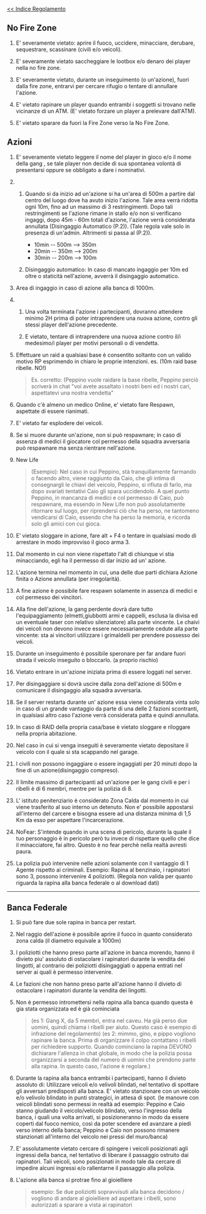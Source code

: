 [<< Indice Regolamento](regolamento.md)

## No Fire Zone

1)  E' severamente vietato: aprire il fuoco, uccidere, minacciare, derubare, sequestrare, scassinare (civili e/o veicoli).

2)  E’ severamente vietato saccheggiare le lootbox e/o denaro dei player nella no fire zone.

3)  E' severamente vietato, durante un inseguimento (o un'azione), fuori dalla fire zone, entrarvi per cercare rifugio o tentare di annullare l'azione.

4)  E' vietato rapinare un player quando entrambi i soggetti si trovano nelle vicinanze di un ATM. (E' vietato forzare un player a prelevare dall'ATM).

5)  E' vietato sparare da fuori la Fire Zone verso la No Fire Zone.
   
## Azioni

1)  E' severamente vietato leggere il nome del player in gioco e/o il nome della gang , se tale player non decide di sua spontanea volontà di presentarsi oppure se obbligato a dare i nominativi.

2)  1) Quando si da inizio ad un'azione si ha un'area di 500m a partire dal centro   del luogo dove ha avuto inizio l'azione. Tale area
    verrà ridotta ogni 10m, fino ad un massimo di 3 restringimenti. Dopo tali restringimenti se l'azione rimane in stallo e/o non 
    si verificano ingaggi, dopo 45m - 60m totali d'azione, l'azione verrà considerata annullata (Disingaggio Automatico (P.2)). (Tale regola vale solo in presenza di un'admin. Altrimenti si passa al (P.2)).
        - 10min -- 500m --> 350m
        - 20min -- 350m --> 200m
        - 30min -- 200m --> 100m

    2) Disingaggio automatico:
    In caso di mancato ingaggio per 10m ed oltre o staticità nell'azione, avverrà il disingaggio automatico.

3)  Area di ingaggio in caso di azione alla banca di 1000m.

4) 1) Una volta terminata l'azione i partecipanti, dovranno attendere minimo 2H prima di poter intraprendere una nuova azione, contro gli stessi player dell'azione precedente.

   2) E vietato, tentare di intraprendere una nuova azione contro il/i medesimo/i player per motivi personali o di vendetta.

5)  Effettuare un raid a qualsiasi base è consentito soltanto con un valido motivo RP esprimendo in chiaro le proprie intenzioni. es. (10m raid base ribelle. NO!)
    > Es. corretto: (Peppino vuole raidare la base ribelle, Peppino perciò scriverà in chat "voi avete assaltato i nostri beni ed i nostri cari, aspettatevi una nostra vendetta"

6)  Quando c'è almeno un medico Online, e' vietato fare Respawn, aspettate di essere rianimati.

7)  E' vietato far esplodere dei veicoli.

8)  Se si muore durante un'azione, non si può respawnare; in caso di assenza di medici il giocatore col permesso della squadra avversaria può respawnare ma senza rientrare nell'azione.

9)  New Life 
    > (Esempio): Nel caso in cui Peppino, stà tranquillamente farmando o facendo altro, viene raggiunto da Caio, che gli intima di consegnargli le chiavi del veicolo, Peppino, si rifiuta di farlo, ma dopo svariati tentativi Caio gli spara uccidendolo. A quel punto Peppino, in mancanza di medici e col permesso di Caio, può respawnare, ma essendo in New Life non può assolutamente ritornare sul luogo, per riprendersi ciò che ha perso, ne tantomeno vendicarsi di Caio, essendo che ha perso la memoria, e ricorda solo gli amici con cui gioca.
   
10) E’ vietato sloggare in azione, fare alt + F4 o tentare in qualsiasi modo di arrestare in modo improvviso il gioco arma 3.

11) Dal momento in cui non viene rispettato l'alt di chiunque vi stia minacciando, egli ha il permesso di dar inizio ad un' azione.

12) L'azione termina nel momento in cui, una delle due parti dichiara Azione finita o Azione annullata (per irregolarità).

13) A fine azione è possibile fare respawn solamente in assenza di medici e col permesso dei vincitori.

14) Alla fine dell'azione, la gang perdente dovrà dare tutto l'equipaggiamento (elmetti,giubbotti armi e cappelli, esclusa la divisa ed un eventuale taser con relativo silenziatore) alla parte vincente. 
    Le chaivi dei veicoli non devono invece essere necessariamente cedute alla parte vincente: sta ai vincitori utilizzare i grimaldelli per prendere possesso dei veicoli.

15) Durante un inseguimento è possibile speronare per far andare fuori strada il veicolo inseguito o bloccarlo. (a proprio rischio)

16) Vietato entrare in un'azione iniziata prima di essere loggati nel server.

17) Per disingaggiare si dovrà uscire dalla zona dell'azione di 500m e comunicare il disingaggio alla squadra avversaria.

18) Se il server restarta durante un' azione essa viene considerata vinta solo in caso di un grande vantaggio da parte di una delle 2 fazioni scontranti, 
    in qualsiasi altro caso l'azione verrà considerata patta e quindi annullata.
	
19) In caso di RAID della propria casa/base è vietato sloggare e riloggare nella propria abitazione.

20) Nel caso in cui si venga inseguiti è severamente vietato depositare il veicolo con il quale si sta scappando nel garage.

21) I civili non possono ingaggiare o essere ingaggiati per 20 minuti dopo la fine di un azione(disingaggio compreso).

22) Il limite massimo di partecipanti ad un'azione per le gang civili e per i ribelli è di 6 membri, mentre per la polizia di 8.

23) L' istituto penitenziario è considerato Zona Calda dal momento in cui viene trasferito al suo interno un detenuto. Non e' possibile appostarsi all'interno del carcere e bisogna   essere ad una distanza minima di 1,5 Km da esso per aspettare l'incarcerazione.

24) NoFear: S'intende quando in una scena di pericolo, durante la quale il tuo personaggio è in pericolo però tu invece di rispettare quello che dice il minacciatore, fai altro. Questo è no fear perchè nella realtà avresti paura.

25) La polizia può intervenire nelle azioni solamente con il vantaggio di 1 Agente rispetto ai criminali. Esempio: Rapina al benzinaio, i rapinatori sono 3, possono intervenire 4 poliziotti. (Regola non valida per quanto riguarda la rapina alla banca federale o al download dati)

--------------------------------------------
## Banca Federale

1)  Si può fare due sole rapina in banca per restart.

2)  Nel raggio dell'azione è possibile aprire il fuoco in quanto considerato zona calda (il diametro equivale a 1000m)

3)  I poliziotti che hanno preso parte all'azione in banca morendo, hanno il divieto piu' assoluto di ostacolare i rapinatori durante la vendita dei lingotti,
    al contrario dei poliziotti disingaggiati o appena entrati nel server ai quali è permesso intervenire.

5)  Le fazioni che non hanno preso parte all'azione hanno il divieto di ostacolare i rapinatori durante la vendita dei lingotti.

6)  Non è permesso intromettersi nella rapina alla banca quando questa è gia stata organizzata ed è già cominciata 
    > (es 1: Gang X, da 5 membri, entra nel caveu. Ha già perso due uomini, quindi chiama i ribelli per aiuto. Questo caso è esempio di infrazione del regolamento)
    > (es 2: mimmo, gino, e pippo vogliono rapinare la banca.
	Prima di organizzare il colpo contattano i ribelli per richiedere supporto. Quando cominciano la rapina DEVONO dichiarare l'allenza in chat globale,
	in modo che la polizia possa organizzarsi a seconda del numero di uomini che prendono parte alla rapina. In questo caso, l'azione è regolare.)
	
8)  Durante la rapina alla banca entrambi i partecipanti, hanno il divieto assoluto di: Utilizzare veicoli e/o velivoli blindati, nel tentativo di spottare gli avversari predisposti alla banca.
    E' vietato stanzionare con un veicolo e/o velivolo blindato in punti strategici, in attesa di spot. (le manovre con veicoli blindati sono permessi in realtà ad esempio:
	Peppino e Caio stanno giudando il veicolo/velicolo blindato, verso l'ingresso della banca, i quali una volta arrivati, si posizioneranno in modo da essere coperti dal fuoco nemico,
	così da poter scendere ed avanzare a piedi verso interno della banca; Peppino e Caio non possono rimanere stanzionati all'interno del veicolo nei pressi del muro/banca)
	
8)  E' assolutamente vietato cercare di spingere i veicoli posizionati agli ingressi della banca, nel tentativo di liberare il passaggio ostruito dai rapinatori.
    Tali veicoli, sono posizionati in modo tale da cercare di impedire alcuni ingressi e/o rallentarne il passaggio alla polizia.  

9) L'azione alla banca si protrae fino al gioielliere
    > esempio: Se due poliziotti sopravvisuti alla banca decidono / vogliono  di andare al gioielliere ad aspettare i ribelli, sono autorizzati a sparare a vista ai rapinatori
